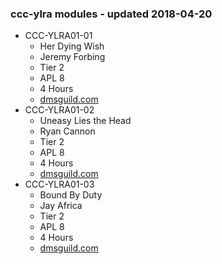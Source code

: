### ccc-ylra modules - updated 2018-04-20
* CCC-YLRA01-01
  * Her Dying Wish
  * Jeremy Forbing
  * Tier 2
  * APL 8
  * 4 Hours
  * [dmsguild.com](http://www.dmsguild.com/product/215448/CCCYLRA0101-Her-Dying-Wish?affiliate_id=757342)
* CCC-YLRA01-02
  * Uneasy Lies the Head
  * Ryan Cannon
  * Tier 2
  * APL 8
  * 4 Hours
  * [dmsguild.com](http://www.dmsguild.com/product/215484/CCCYLRA0102-Uneasy-Lies-the-Head?affiliate_id=757342)
* CCC-YLRA01-03
  * Bound By Duty
  * Jay Africa
  * Tier 2
  * APL 8
  * 4 Hours
  * [dmsguild.com](http://www.dmsguild.com/product/215508/CCCYLRA0103-Bound-By-Duty?affiliate_id=757342)

